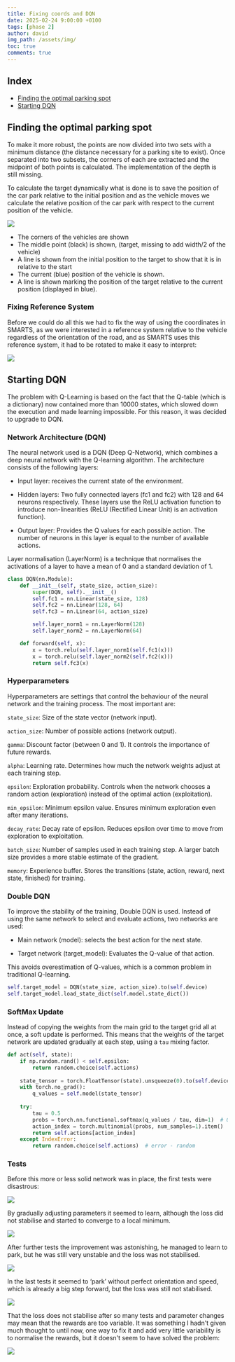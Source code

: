 ```yaml
---
title: Fixing coords and DQN
date: 2025-02-24 9:00:00 +0100
tags: [phase 2]
author: david
img_path: /assets/img/
toc: true
comments: true
---
```


## Index

- [Finding the optimal parking spot](#finding-the-optimal-parking-spot)
- [Starting DQN](#starting-dqn)


## Finding the optimal parking spot

To make it more robust, the points are now divided into two sets with a minimum distance (the distance necessary for a parking site to exist). Once separated into two subsets, the corners of each are extracted and the midpoint of both points is calculated. The implementation of the depth is still missing.


To calculate the target dynamically what is done is to save the position of the car park relative to the initial position and as the vehicle moves we calculate the relative position of the car park with respect to the current position of the vehicle. 

![](Sitio_2.png)

- The corners of the vehicles are shown
- The middle point (black) is shown, (target, missing to add width/2 of the vehicle)
- A line is shown from the initial position to the target to show that it is in relative to the start
- The current (blue) position of the vehicle is shown.
- A line is shown marking the position of the target relative to the current position (displayed in blue).

### Fixing Reference System

Before we could do all this we had to fix the way of using the coordinates in SMARTS, as we were interested in a reference system relative to the vehicle regardless of the orientation of the road, and as SMARTS uses this reference system, it had to be rotated to make it easy to interpret:

![](SR_Smarts.jpg)

## Starting DQN

The problem with Q-Learning is based on the fact that the Q-table (which is a dictionary) now contained more than 10000 states, which slowed down the execution and made learning impossible. For this reason, it was decided to upgrade to DQN.

### Network Architecture (DQN)

The neural network used is a DQN (Deep Q-Network), which combines a deep neural network with the Q-learning algorithm. The architecture consists of the following layers:

- Input layer: receives the current state of the environment.

- Hidden layers: Two fully connected layers (fc1 and fc2) with 128 and 64 neurons respectively. These layers use the ReLU activation function to introduce non-linearities (ReLU (Rectified Linear Unit) is an activation function).

- Output layer: Provides the Q values for each possible action. The number of neurons in this layer is equal to the number of available actions.

Layer normalisation (LayerNorm) is a technique that normalises the activations of a layer to have a mean of 0 and a standard deviation of 1.

```python
class DQN(nn.Module):
    def __init__(self, state_size, action_size):
        super(DQN, self).__init__()
        self.fc1 = nn.Linear(state_size, 128)
        self.fc2 = nn.Linear(128, 64)
        self.fc3 = nn.Linear(64, action_size)

        self.layer_norm1 = nn.LayerNorm(128)
        self.layer_norm2 = nn.LayerNorm(64)

    def forward(self, x):
        x = torch.relu(self.layer_norm1(self.fc1(x)))
        x = torch.relu(self.layer_norm2(self.fc2(x)))
        return self.fc3(x)
```

### Hyperparameters

Hyperparameters are settings that control the behaviour of the neural network and the training process. The most important are:

`state_size`: Size of the state vector (network input).

`action_size`: Number of possible actions (network output).

`gamma`: Discount factor (between 0 and 1). It controls the importance of future rewards.

`alpha`: Learning rate. Determines how much the network weights adjust at each training step.

`epsilon`: Exploration probability. Controls when the network chooses a random action (exploration) instead of the optimal action (exploitation).

`min_epsilon`: Minimum epsilon value. Ensures minimum exploration even after many iterations.

`decay_rate`: Decay rate of epsilon. Reduces epsilon over time to move from exploration to exploitation.

`batch_size`: Number of samples used in each training step. A larger batch size provides a more stable estimate of the gradient.

`memory`: Experience buffer. Stores the transitions (state, action, reward, next state, finished) for training.



### Double DQN

To improve the stability of the training, Double DQN is used. Instead of using the same network to select and evaluate actions, two networks are used:

- Main network (model): selects the best action for the next state.

- Target network (target_model): Evaluates the Q-value of that action.

This avoids overestimation of Q-values, which is a common problem in traditional Q-learning.

```python
self.target_model = DQN(state_size, action_size).to(self.device)
self.target_model.load_state_dict(self.model.state_dict())
```

### SoftMax Update

Instead of copying the weights from the main grid to the target grid all at once, a soft update is performed. This means that the weights of the target network are updated gradually at each step, using a `tau` mixing factor.

```python
def act(self, state):
    if np.random.rand() < self.epsilon:
        return random.choice(self.actions)
    
    state_tensor = torch.FloatTensor(state).unsqueeze(0).to(self.device)
    with torch.no_grad():
        q_values = self.model(state_tensor)
    
    try:
        tau = 0.5
        probs = torch.nn.functional.softmax(q_values / tau, dim=1)  # Q - probs
        action_index = torch.multinomial(probs, num_samples=1).item()
        return self.actions[action_index]
    except IndexError:
        return random.choice(self.actions)  # error - random
```

### Tests

Before this more or less solid network was in place, the first tests were disastrous:

![](plots_dqn/p.png)


By gradually adjusting parameters it seemed to learn, although the loss did not stabilise and started to converge to a local minimum.

![](plots_dqn/p1.png)


After further tests the improvement was astonishing, he managed to learn to park, but he was still very unstable and the loss was not stabilised.

![](plots_dqn/p3.png)


In the last tests it seemed to ‘park’ without perfect orientation and speed, which is already a big step forward, but the loss was still not stabilised.

![](plots_dqn/p4.png)

That the loss does not stabilise after so many tests and parameter changes may mean that the rewards are too variable. It was something I hadn't given much thought to until now, one way to fix it and add very little variability is to normalise the rewards, but it doesn't seem to have solved the problem:

![](plots_dqn/p_norm.png)